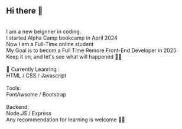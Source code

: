 ## Hi there 👋
</br>
I am a new beignner in coding. </br>
I started Alpha Camp bookcamp in April 2024</br>
Now I am a Full-Time online student</br>
My Goal is to becom a Full Time Remore Front-End Developer in 2025</br>
Keep it on, and let's see what will happened 👀💪</br>
</br>
🌱 Currently Leanring :</br>
HTML / CSS / Javascript </br>
</br>
Tools: </br>
FontAwsome / Bootstrap </br>
</br>
Backend: </br>
Node.JS / Express </br>
Any recommendation for learning is welcome 👯😄
</br>
</br>
<!--
**clairehuang77777/clairehuang77777** is a ✨ _special_ ✨ repository because its `README.md` (this file) appears on your GitHub profile.

Here are some ideas to get you started:

- 🔭 I’m currently working on ...
- 🌱 I’m currently learning ...
- 👯 I’m looking to collaborate on ...
- 🤔 I’m looking for help with ...
- 💬 Ask me about ...
- 📫 How to reach me: ...
- 😄 Pronouns: ...
- ⚡ Fun fact: ...
-->
